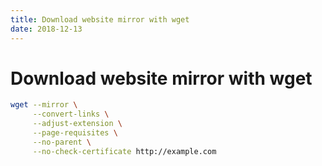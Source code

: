 ```yaml
---
title: Download website mirror with wget
date: 2018-12-13
---
```


# Download website mirror with wget

```bash
wget --mirror \
     --convert-links \
     --adjust-extension \
     --page-requisites \
     --no-parent \
     --no-check-certificate http://example.com
```
